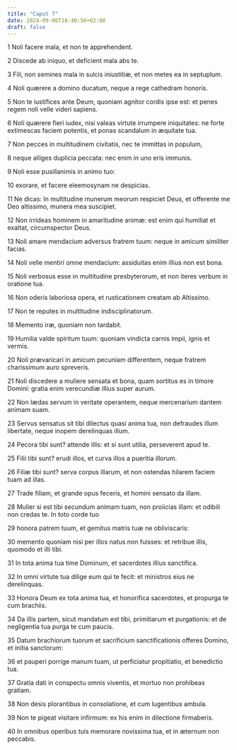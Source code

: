```yaml
---
title: "Caput 7"
date: 2024-09-06T18:40:56+02:00
draft: false
---
```




1 Noli facere mala, et non te apprehendent.

2 Discede ab iniquo, et deficient mala abs te.

3 Fili, non semines mala in sulcis iniustitiæ, et non metes ea in septuplum.

4 Noli quærere a domino ducatum, neque a rege cathedram honoris.

5 Non te iustifices ante Deum, quoniam agnitor cordis ipse est: et penes regem noli velle videri sapiens.

6 Noli quærere fieri iudex, nisi valeas virtute irrumpere iniquitates: ne forte extimescas faciem potentis, et ponas scandalum in æquitate tua.

7 Non pecces in multitudinem civitatis, nec te immittas in populum,

8 neque alliges duplicia peccata: nec enim in uno eris immunis.

9 Noli esse pusillanimis in animo tuo:

10 exorare, et facere eleemosynam ne despicias.

11 Ne dicas: In multitudine munerum meorum respiciet Deus, et offerente me Deo altissimo, munera mea suscipiet.

12 Non irrideas hominem in amaritudine animæ: est enim qui humiliat et exaltat, circumspector Deus.

13 Noli amare mendacium adversus fratrem tuum: neque in amicum similiter facias.

14 Noli velle mentiri omne mendacium: assiduitas enim illius non est bona.

15 Noli verbosus esse in multitudine presbyterorum, et non iteres verbum in oratione tua.

16 Non oderis laboriosa opera, et rusticationem creatam ab Altissimo.

17 Non te reputes in multitudine indisciplinatorum.

18 Memento iræ, quoniam non tardabit.

19 Humilia valde spiritum tuum: quoniam vindicta carnis impii, ignis et vermis.

20 Noli prævaricari in amicum pecuniam differentem, neque fratrem charissimum auro spreveris.

21 Noli discedere a muliere sensata et bona, quam sortitus es in timore Domini: gratia enim verecundiæ illius super aurum.

22 Non lædas servum in veritate operantem, neque mercenarium dantem animam suam.

23 Servus sensatus sit tibi dilectus quasi anima tua, non defraudes illum libertate, neque inopem derelinquas illum.

24 Pecora tibi sunt? attende illis: et si sunt utilia, perseverent apud te.

25 Filii tibi sunt? erudi illos, et curva illos a pueritia illorum.

26 Filiæ tibi sunt? serva corpus illarum, et non ostendas hilarem faciem tuam ad illas.

27 Trade filiam, et grande opus feceris, et homini sensato da illam.

28 Mulier si est tibi secundum animam tuam, non proiicias illam: et odibili non credas te. In toto corde tuo

29 honora patrem tuum, et gemitus matris tuæ ne obliviscaris:

30 memento quoniam nisi per illos natus non fuisses: et retribue illis, quomodo et illi tibi.

31 In tota anima tua time Dominum, et sacerdotes illius sanctifica.

32 In omni virtute tua dilige eum qui te fecit: et ministros eius ne derelinquas.

33 Honora Deum ex tota anima tua, et honorifica sacerdotes, et propurga te cum brachiis.

34 Da illis partem, sicut mandatum est tibi, primitiarum et purgationis: et de negligentia tua purga te cum paucis.

35 Datum brachiorum tuorum et sacrificium sanctificationis offeres Domino, et initia sanctorum:

36 et pauperi porrige manum tuam, ut perficiatur propitiatio, et benedictio tua.

37 Gratia dati in conspectu omnis viventis, et mortuo non prohibeas gratiam.

38 Non desis plorantibus in consolatione, et cum lugentibus ambula.

39 Non te pigeat visitare infirmum: ex his enim in dilectione firmaberis.

40 In omnibus operibus tuis memorare novissima tua, et in æternum non peccabis.

